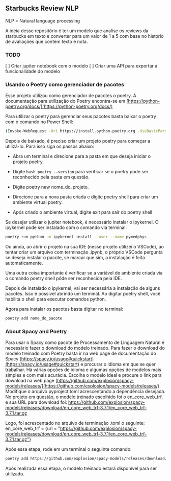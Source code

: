 ## Starbucks Review NLP

NLP = Natural language processing

A idéia desse repositório é ter um modelo que analise os reviews da starbucks em texto e converter para um valor de 1 a 5 com base no histório de avaliações que contem texto e nota.

### TODO

[ ] Criar jupiter notebook com o modelo
[ ] Criar uma API para exportar a funcionalidade do modelo

### Usando o Poetry como gerenciador de pacotes

Esse projeto utilizou como gerenciador de pacotes o poetry. A documentação para utilização do Poetry encontra-se em
[https://python-poetry.org/docs/](https://python-poetry.org/docs/)

Para utilizar o poetry para gerenciar seus pacotes basta baixar o poetry com o comando no Power Shell:
``` bash
(Invoke-WebRequest -Uri https://install.python-poetry.org -UseBasicParsing).Content | python -
```

Depois de baixado, é preciso criar um projeto poetry para começar a utilizá-lo.
Para isso siga os passos abaixo:

- Abra um terminal e direcione para a pasta em que deseja iniciar o projeto poetry.

- Digite ```bash poetry -–version``` para verificar se o poetry pode ser reconhecido pela pasta em questão.

- Digite poetry new nome_do_projeto.

- Direcione para a nova pasta criada e digite poetry shell para criar um ambiente virtual poetry.

- Após criado o ambiente virtual, digite exit para sair do poetry shell

Se desejar utilizar o jupiter notebook, é necessário instalar o ipykernel.
O ipykernel pode ser instalado com o comando via terminal: 
```bash
poetry run python -m ipykernel install --user --name pymedphys
```

Ou ainda, ao abrir o projeto na sua IDE (nesse projeto utilizei o VSCode), ao tentar criar um arquivo com terminação .ipynb, o próprio VSCode pergunta se deseja instalar o pacote, se marcar que sim, a instalação é feita automaticamente.

Uma outra coisa importante é verificar se a variável de ambiente criada via o comando poetry shell pôde ser reconhecida pela IDE. 

Depois de instalado o ipykernel, vai ser necessária a instalação de alguns pacotes. Isso é possível abrindo um terminal.
Ao digitar poetry shell, você habilita o shell para executar comandos python.

Agora para instalar os pacotes basta digitar no terminal:
```bash
poetry add nome_do_pacote
```

### About Spacy and Poetry

Para usar o Spacy como pacote de Processamento de Linguagem Natural é necessário fazer o download do modelo treinado. 
Para fazer o download do modelo treinado com Poetry basta ir na web page de documentação do Spacy [https://spacy.io/usage#quickstart](https://spacy.io/usage#quickstart)
e procurar o idioma em que se quer trabalhar. Há várias opções de idioma e algumas opções de modelos mais simples e com mais acurácia.
Escolha o modelo ideal e procure o link para download na web page [https://github.com/explosion/spacy-models/releases/](https://github.com/explosion/spacy-models/releases/)
Modifique o arquivo pyproject.toml acrescentando a dependência desejada. 
No projeto em questão, o modelo treinado escolhido foi o en_core_web_trf, e sua URL para download foi:
https://github.com/explosion/spacy-models/releases/download/en_core_web_trf-3.7.1/en_core_web_trf-3.7.1.tar.gz

Logo, foi acrescentado no arquivo de terminação .toml o seguinte:
en_core_web_trf = {url = "https://github.com/explosion/spacy-models/releases/download/en_core_web_trf-3.7.1/en_core_web_trf-3.7.1.tar.gz"}

Após essa etapa, rode em um terminal o seguinte comando:

```bash
poetry add https://github.com/explosion/spacy-models/releases/download/en_core_web_trf-3.7.1/en_core_web_trf-3.7.1.tar.gz
```
Após realizada essa etapa, o modelo treinado estará disponível para ser utilizado.

